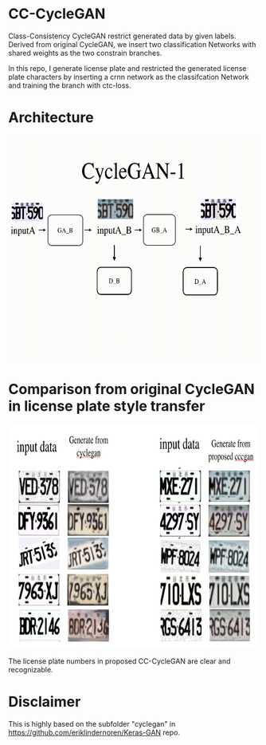 # CC-CycleGAN
Class-Consistency CycleGAN restrict generated data by given labels. Derived from original CycleGAN, we insert two classification Networks with shared weights as the two constrain branches.

In this repo, I generate license plate and restricted the generated license plate characters by inserting a crnn network as the classifcation Network and training the branch with ctc-loss.

# Architecture 
<p align="center">
<img src="https://github.com/hsuRush/CC-CycleGAN/blob/master/demo/cccgan_demo.gif?raw=true" width="750" height="450"/>
</p>

# Comparison from original CycleGAN in license plate style transfer
<p align="center">
<img src="https://github.com/hsuRush/CC-CycleGAN/blob/master/demo/demo_camparion.png?raw=true" width="750" height="450"/>
</p>
The license plate numbers in proposed CC-CycleGAN are clear and recognizable. 

# Disclaimer
This is highly based on the subfolder "cyclegan" in https://github.com/eriklindernoren/Keras-GAN repo.
